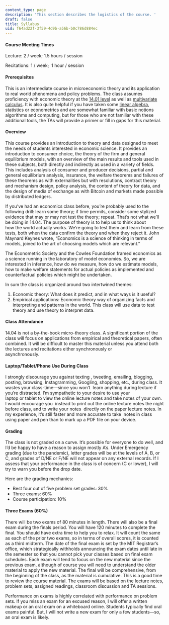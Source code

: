 ```yaml
---
content_type: page
description: 'This section describes the logistics of the course. '
draft: false
title: Syllabus
uid: f64ad22f-3f59-4d9b-a56b-b0c786d884ec
---
```

#### Course Meeting Times

Lecture: 2 / week; 1.5 hours / session

Recitations: 1 / week;  1 hour / session

#### Prerequisites

This is an intermediate course in microeconomic theory and its application to real world phenomena and policy problems. The class assumes proficiency with economic theory at the [14.01 level](https://ocw.mit.edu/courses/14-01-principles-of-microeconomics-fall-2018/) as well as [multivariate calculus](https://ocw.mit.edu/courses/18-02sc-multivariable-calculus-fall-2010/). It is also quite helpful if you have taken some [linear algebra](https://ocw.mit.edu/courses/18-06sc-linear-algebra-fall-2011/), statistics or econometrics and are somewhat familiar with basic notions algorithms and computing, but for those who are not familiar with these additional tools, the TAs will provide a primer or fill in gaps for this material.

#### Overview

This course provides an introduction to theory and data designed to meet the needs of students interested in economic science. It provides an introduction to consumer choice, the theory of the firm and general equilibrium models, with an overview of the main results and tools used in    
these subjects, both directly and indirectly as used in a variety of fields. This includes analysis of consumer and producer decisions, partial and general equilibrium analysis, insurance, the welfare theorems and failures of these theorems as with externalities but with resolutions, contract theory and mechanism design, policy analysis, the content of theory for data, and the design of media of exchange as with Bitcoin and markets made possible by distributed ledgers. 

If you’ve had an economics class before, you’re probably used to the following drill: learn some theory; if time permits, consider some stylized evidence that may or may not test the theory; repeat. That’s not what we’ll be doing in 14.04. The purpose of theory is to help us to think about    
how the world actually works. We’re going to test them and learn from these tests, both when the data confirm the theory and when they reject it. John Maynard Keynes wrote, “Economics is a science of thinking in terms of models, joined to the art of choosing models which are relevant.”

The Econometric Society and the Cowles Foundation framed economics as a science running in the laboratory of model economies. So, we are interested in inference, how do we measure, how do we estimate models, how to make welfare statements for actual policies as implemented and counterfactual policies which might be undertaken.

In sum the class is organized around two intertwined themes:

1. Economic theory: What does it predict, and in what ways is it useful?
2. Empirical applications: Economic theory way of organizing facts and interpreting and patterns in the world. This class will use data to test theory and use theory to interpret data.

#### Class Attendance

14.04 is not a by-the-book micro-theory class. A significant portion of the class will focus on applications from empirical and theoretical papers, often combined. It will be difficult to master this material unless you attend both the lectures and recitations either synchronously or   
asynchronously.

#### Laptop/Tablet/Phone Use During Class

I strongly discourage you against texting , tweeting, emailing, blogging, posting, browsing, Instagramming, Googling, shopping, etc., during class. It wastes your class-time—since you won’t  learn anything during lecture if you’re distracted. I’m sympathetic to your desire to use your    
laptop or tablet to view the online lecture notes and take notes of your own. I would encourage you  instead to print out the online lecture notes the night before class, and to write your notes  directly on the paper lecture notes. In my experience, it’s still faster and more accurate to take  notes in class using paper and pen than to mark up a PDF file on your device.

#### Grading

The class is not graded on a curve. It’s possible for everyone to do well, and I’d be happy to have a reason to assign mostly A’s. Under Emergency grading (due to the pandemic), letter grades will be at the levels of A, B, or C, and grades of D/NE or F/NE will not appear on any external records. If I assess that your performance in the class is of concern (C or lower), I will try to warn you before the drop date.

Here are the grading mechanics:

- Best four out of five problem set grades: 30%
- Three exams: 60%
- Course participation: 10%

#### Three Exams (60%)

There will be two exams of 80 minutes in length. There will also be a final exam during the finals period. You will have 120 minutes to complete the final. You should have extra time to help you to relax. It will count the same as each of the prior two exams, so in terms of overall scores, it is counted as a third midterm. The date of the final exam is set by the MIT Registrar’s office, which strategically withholds announcing the exam dates until late in the semester so that you cannot pick your classes based on final exam schedules. Each exam will tend to focus on the new material since the previous exam, although of course you will need to understand the older material to apply the new material. The final will be comprehensive, from the beginning of the class, as the material is cumulative. This is a good time to review the course material. The exams will be based on the lecture notes, problem sets, assigned readings, classroom discussion and TA sessions.

Performance on exams is highly correlated with performance on problem sets. If you miss an exam for an excused reason, I will offer a written makeup or an oral exam on a whiteboard online. Students typically find oral exams painful. But, I will not write a new exam for only a few students—so, an oral exam is likely.